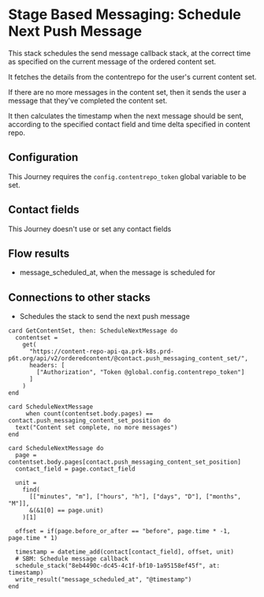 # Stage Based Messaging: Schedule Next Push Message

This stack schedules the send message callback stack, at the correct time as specified on the current message of the ordered content set.

It fetches the details from the contentrepo for the user's current content set.

If there are no more messages in the content set, then it sends the user a message that they've completed the content set.

It then calculates the timestamp when the next message should be sent, according to the specified contact field and time delta specified in content repo.

## Configuration

This Journey requires the `config.contentrepo_token` global variable to be set.

## Contact fields

This Journey doesn't use or set any contact fields

## Flow results

* message_scheduled_at, when the message is scheduled for

## Connections to other stacks

* Schedules the stack to send the next push message

<!-- { section: "c1af92c3-f489-4f4b-8182-865897f83ea1", x: 0, y: 0} -->

```stack
card GetContentSet, then: ScheduleNextMessage do
  contentset =
    get(
      "https://content-repo-api-qa.prk-k8s.prd-p6t.org/api/v2/orderedcontent/@contact.push_messaging_content_set/",
      headers: [
        ["Authorization", "Token @global.config.contentrepo_token"]
      ]
    )
end

card ScheduleNextMessage
     when count(contentset.body.pages) == contact.push_messaging_content_set_position do
  text("Content set complete, no more messages")
end

card ScheduleNextMessage do
  page = contentset.body.pages[contact.push_messaging_content_set_position]
  contact_field = page.contact_field

  unit =
    find(
      [["minutes", "m"], ["hours", "h"], ["days", "D"], ["months", "M"]],
      &(&1[0] == page.unit)
    )[1]

  offset = if(page.before_or_after == "before", page.time * -1, page.time * 1)

  timestamp = datetime_add(contact[contact_field], offset, unit)
  # SBM: Schedule message callback
  schedule_stack("8eb4490c-dc45-4c1f-bf10-1a95158ef45f", at: timestamp)
  write_result("message_scheduled_at", "@timestamp")
end

```